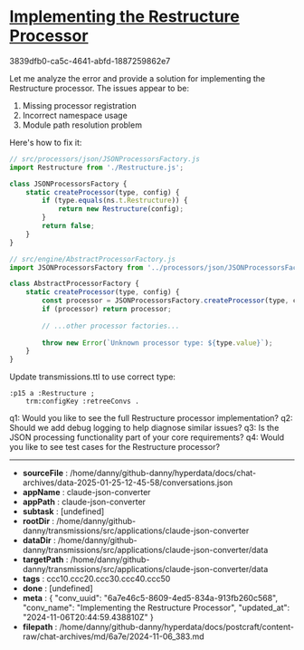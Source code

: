 # [Implementing the Restructure Processor](https://claude.ai/chat/6a7e46c5-8609-4ed5-834a-913fb260c568)

3839dfb0-ca5c-4641-abfd-1887259862e7

 Let me analyze the error and provide a solution for implementing the Restructure processor. The issues appear to be:

1. Missing processor registration
2. Incorrect namespace usage
3. Module path resolution problem

Here's how to fix it:

```javascript
// src/processors/json/JSONProcessorsFactory.js
import Restructure from './Restructure.js';

class JSONProcessorsFactory {
    static createProcessor(type, config) {
        if (type.equals(ns.t.Restructure)) {
            return new Restructure(config);
        }
        return false;
    }
}
```

```javascript
// src/engine/AbstractProcessorFactory.js
import JSONProcessorsFactory from '../processors/json/JSONProcessorsFactory.js';

class AbstractProcessorFactory {
    static createProcessor(type, config) {
        const processor = JSONProcessorsFactory.createProcessor(type, config);
        if (processor) return processor;
        
        // ...other processor factories...
        
        throw new Error(`Unknown processor type: ${type.value}`);
    }
}
```

Update transmissions.ttl to use correct type:
```turtle
:p15 a :Restructure ;
    trm:configKey :retreeConvs .
```

q1: Would you like to see the full Restructure processor implementation?
q2: Should we add debug logging to help diagnose similar issues?
q3: Is the JSON processing functionality part of your core requirements?
q4: Would you like to see test cases for the Restructure processor?

---

* **sourceFile** : /home/danny/github-danny/hyperdata/docs/chat-archives/data-2025-01-25-12-45-58/conversations.json
* **appName** : claude-json-converter
* **appPath** : claude-json-converter
* **subtask** : [undefined]
* **rootDir** : /home/danny/github-danny/transmissions/src/applications/claude-json-converter
* **dataDir** : /home/danny/github-danny/transmissions/src/applications/claude-json-converter/data
* **targetPath** : /home/danny/github-danny/transmissions/src/applications/claude-json-converter/data
* **tags** : ccc10.ccc20.ccc30.ccc40.ccc50
* **done** : [undefined]
* **meta** : {
  "conv_uuid": "6a7e46c5-8609-4ed5-834a-913fb260c568",
  "conv_name": "Implementing the Restructure Processor",
  "updated_at": "2024-11-06T20:44:59.438810Z"
}
* **filepath** : /home/danny/github-danny/hyperdata/docs/postcraft/content-raw/chat-archives/md/6a7e/2024-11-06_383.md